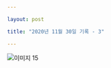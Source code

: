 ```yaml
---

layout: post

title: "2020년 11월 30일 기록 - 3"

---
```

![이미지 15](https://user-images.githubusercontent.com/30336831/100607150-d856d600-334d-11eb-94d6-48aa7bdd8f13.png)

